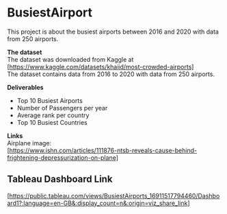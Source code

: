 # BusiestAirport
This project is about the busiest airports between 2016 and 2020 with data from 250 airports.

__The dataset__  
The dataset was downloaded from Kaggle at [https://www.kaggle.com/datasets/khaiid/most-crowded-airports]  
The dataset contains data from 2016 to 2020 with data from 250 airports.  

__Deliverables__
* Top 10 Busiest Airports  
* Number of Passengers per year  
* Average rank per country
* Top 10 Busiest Countries

**Links**  
Airplane image:  
[https://www.ishn.com/articles/111876-ntsb-reveals-cause-behind-frightening-depressurization-on-plane]

## Tableau Dashboard Link
[https://public.tableau.com/views/BusiestAirports_16911517794460/Dashboard1?:language=en-GB&:display_count=n&:origin=viz_share_link]

